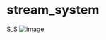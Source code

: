 # stream_system
S_S
![image](https://github.com/sjmama/stream_system/assets/45173661/18cfa29e-fc1e-4753-b53f-e4586d06e863)
